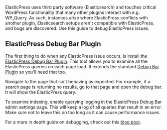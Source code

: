ElasticPress uses third party software (Elasticsearch) and touches critical WordPress functionality that many other plugins interact with e.g. WP_Query. As such, instances arise where ElasticPress conflicts with another plugin, Elasticsearch setups aren't compatible with ElasticPress, and bugs are discovered. Use this guide to debug ElasticPress issues.

## ElasticPress Debug Bar Plugin

The first thing to do when any ElasticPress issue occurs, is install the [ElasticPress Debug Bar Plugin](https://github.com/10up/debug-bar-elasticpress). This tool allows you to examine all the ElasticPress queries on each page load. It extends the standard [Debug Bar Plugin](https://wordpress.org/plugins/debug-bar/) so you'll need that too.

Navigate to the page that isn't behaving as expected. For example, if a search page is returning no results, go to that page and open the debug bar. It will show the ElasticPress query.

To examine indexing, enable querying logging in the ElasticPress Debug Bar admin settings page. This will keep a log of all queries that result in an error. Make sure not to leave this on too long as it can cause performance issues.

For a more in depth guide on debugging, check out this [blog post](https://www.elasticpress.io/blog/2017/05/debugging/).